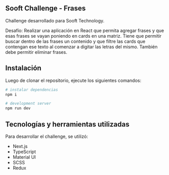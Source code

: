 ## Sooft Challenge - Frases

Challenge desarrollado para Sooft Technology.

Desafío: Realizar una aplicación en React que permita agregar frases y que esas frases se vayan poniendo en cards en una matriz. Tiene que permitir buscar dentro de las frases un contenido y que filtre las cards que contengan ese texto al comenzar a digitar las letras del mismo. También debe permitir eliminar frases.


## Instalación

Luego de clonar el repositorio, ejecute los siguientes comandos:

```bash
# instalar dependencias
npm i

# development server
npm run dev
```


## Tecnologías y herramientas utilizadas

Para desarrollar el challenge, se utilizó:

- Next.js 
- TypeScript
- Material UI
- SCSS
- Redux

